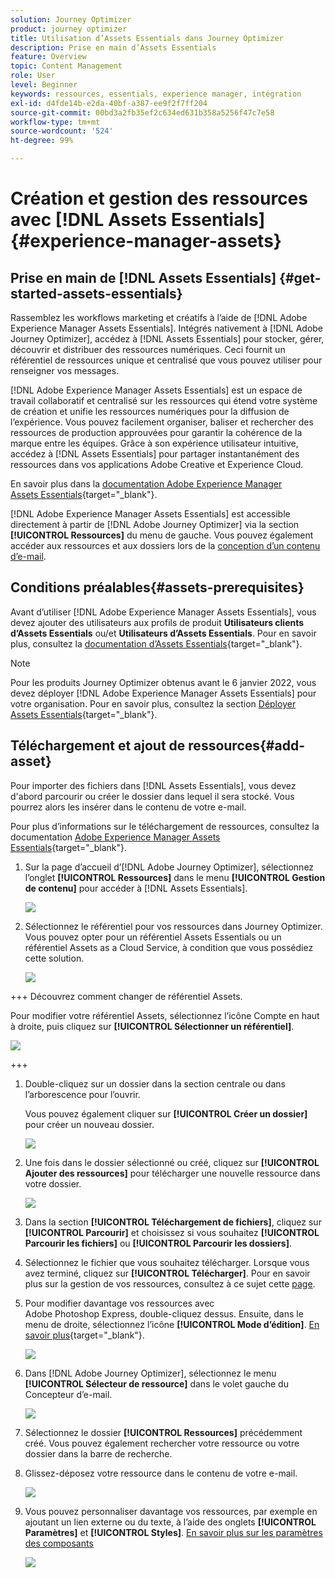 ```yaml
---
solution: Journey Optimizer
product: journey optimizer
title: Utilisation d’Assets Essentials dans Journey Optimizer
description: Prise en main d’Assets Essentials
feature: Overview
topic: Content Management
role: User
level: Beginner
keywords: ressources, essentials, experience manager, intégration
exl-id: d4fde14b-e2da-40bf-a387-ee9f2f7ff204
source-git-commit: 00bd3a2fb35ef2c634ed631b358a5256f47c7e58
workflow-type: tm+mt
source-wordcount: '524'
ht-degree: 99%

---
```


# Création et gestion des ressources avec [!DNL Assets Essentials]{#experience-manager-assets}

## Prise en main de [!DNL Assets Essentials] {#get-started-assets-essentials}

Rassemblez les workflows marketing et créatifs à l’aide de [!DNL Adobe Experience Manager Assets Essentials]. Intégrés nativement à [!DNL Adobe Journey Optimizer], accédez à [!DNL Assets Essentials] pour stocker, gérer, découvrir et distribuer des ressources numériques. Ceci fournit un référentiel de ressources unique et centralisé que vous pouvez utiliser pour renseigner vos messages.

[!DNL Adobe Experience Manager Assets Essentials] est un espace de travail collaboratif et centralisé sur les ressources qui étend votre système de création et unifie les ressources numériques pour la diffusion de l’expérience. Vous pouvez facilement organiser, baliser et rechercher des ressources de production approuvées pour garantir la cohérence de la marque entre les équipes. Grâce à son expérience utilisateur intuitive, accédez à [!DNL Assets Essentials] pour partager instantanément des ressources dans vos applications Adobe Creative et Experience Cloud.

En savoir plus dans la [documentation Adobe Experience Manager Assets Essentials](https://experienceleague.adobe.com/docs/experience-manager-assets-essentials/help/introduction.html?lang=fr){target="_blank"}.

[!DNL Adobe Experience Manager Assets Essentials] est accessible directement à partir de [!DNL Adobe Journey Optimizer] via la section **[!UICONTROL Ressources]** du menu de gauche. Vous pouvez également accéder aux ressources et aux dossiers lors de la [conception d’un contenu d’e-mail](../email/get-started-email-design.md).

## Conditions préalables{#assets-prerequisites}

Avant d’utiliser [!DNL Adobe Experience Manager Assets Essentials], vous devez ajouter des utilisateurs aux profils de produit **Utilisateurs clients dʼAssets Essentials** ou/et **Utilisateurs dʼAssets Essentials**. Pour en savoir plus, consultez la [documentation d’Assets Essentials](https://experienceleague.adobe.com/docs/experience-manager-assets-essentials/help/get-started-admins/deploy-administer.html?lang=fr#add-user-groups){target="_blank"}.

>[!NOTE]
>Pour les produits Journey Optimizer obtenus avant le 6 janvier 2022, vous devez déployer [!DNL Adobe Experience Manager Assets Essentials] pour votre organisation. Pour en savoir plus, consultez la section [Déployer Assets Essentials](https://experienceleague.adobe.com/docs/experience-manager-assets-essentials/help/deploy-administer.html?lang=fr){target="_blank"}.

## Téléchargement et ajout de ressources{#add-asset}

Pour importer des fichiers dans [!DNL Assets Essentials], vous devez d&#39;abord parcourir ou créer le dossier dans lequel il sera stocké. Vous pourrez alors les insérer dans le contenu de votre e-mail.

Pour plus d’informations sur le téléchargement de ressources, consultez la documentation [Adobe Experience Manager Assets Essentials](https://experienceleague.adobe.com/docs/experience-manager-assets-essentials/help/add-delete.html?lang=fr){target="_blank"}.

1. Sur la page d’accueil d’[!DNL Adobe Journey Optimizer], sélectionnez l’onglet **[!UICONTROL Ressources]** dans le menu **[!UICONTROL Gestion de contenu]** pour accéder à [!DNL Assets Essentials].

   ![](assets/media_library_1.png)

1. Sélectionnez le référentiel pour vos ressources dans Journey Optimizer. Vous pouvez opter pour un référentiel Assets Essentials ou un référentiel Assets as a Cloud Service, à condition que vous possédiez cette solution.

   ![](assets/media_library_4.png)

+++ Découvrez comment changer de référentiel Assets.

   Pour modifier votre référentiel Assets, sélectionnez l’icône Compte en haut à droite, puis cliquez sur **[!UICONTROL Sélectionner un référentiel]**.

   ![](assets/media_library_3.png)

+++

1. Double-cliquez sur un dossier dans la section centrale ou dans l’arborescence pour l’ouvrir.

   Vous pouvez également cliquer sur **[!UICONTROL Créer un dossier]** pour créer un nouveau dossier.

   ![](assets/media_library_8.png)

1. Une fois dans le dossier sélectionné ou créé, cliquez sur **[!UICONTROL Ajouter des ressources]** pour télécharger une nouvelle ressource dans votre dossier.

   ![](assets/media_library_2.png)

1. Dans la section **[!UICONTROL Téléchargement de fichiers]**, cliquez sur **[!UICONTROL Parcourir]** et choisissez si vous souhaitez **[!UICONTROL Parcourir les fichiers]** ou **[!UICONTROL Parcourir les dossiers]**.

1. Sélectionnez le fichier que vous souhaitez télécharger. Lorsque vous avez terminé, cliquez sur **[!UICONTROL Télécharger]**. Pour en savoir plus sur la gestion de vos ressources, consultez à ce sujet cette [page](https://experienceleague.adobe.com/docs/experience-manager-assets-essentials/help/manage-organize.html?lang=fr).

1. Pour modifier davantage vos ressources avec Adobe Photoshop Express, double-cliquez dessus. Ensuite, dans le menu de droite, sélectionnez l’icône **[!UICONTROL Mode d’édition]**. [En savoir plus](https://experienceleague.adobe.com/docs/experience-manager-assets-essentials/help/edit-images.html?lang=fr){target="_blank"}.

   ![](assets/media_library_12.png)

1. Dans [!DNL Adobe Journey Optimizer], sélectionnez le menu **[!UICONTROL Sélecteur de ressource]** dans le volet gauche du Concepteur d’e-mail.

   ![](assets/media_library_5.png)

1. Sélectionnez le dossier **[!UICONTROL Ressources]** précédemment créé. Vous pouvez également rechercher votre ressource ou votre dossier dans la barre de recherche.

1. Glissez-déposez votre ressource dans le contenu de votre e-mail.

   ![](assets/media_library_6.png)

1. Vous pouvez personnaliser davantage vos ressources, par exemple en ajoutant un lien externe ou du texte, à l’aide des onglets **[!UICONTROL Paramètres]** et **[!UICONTROL Styles]**. [En savoir plus sur les paramètres des composants](../email/content-components.md)

   ![](assets/media_library_13.png)

   <!--
    After adding your asset to your email, use the **[!UICONTROL Find similar Stock photos]** option to locate Stock photos that match the content, color, and composition of your image. [Learn more about Adobe Stock](stock.md).

    Note that this option is available for licensed/unlicensed Stock images and images from your Assets folder. 

    ![](assets/media_library_14.png)
    -->